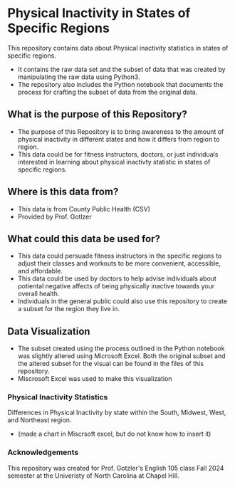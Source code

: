 # Physical Inactivity in States of Specific Regions

This repository contains data about Physical inactivity statistics in states of specific regions.

- It contains the raw data set and the subset of data that was created by manipulating the raw data using Python3.
- The repository also includes the Python notebook that documents the process for crafting the subset of data from the original data.

## What is the purpose of this Repository?

- The purpose of this Repository is to bring awareness to the amount of physical inactivity in different states and how it differs from region to region.
- This data could be for fitness instructors, doctors, or just individuals interested in learning about physical inactivty statistic in states of specific regions.

## Where is this data from?

- This data is from County Public Health (CSV)
- Provided by Prof. Gotlzer

## What could this data be used for?

- This data could persuade fitness instructors in the specific regions to adjust their classes and workouts to be more convenient, accessible, and affordable.
- This data could be used by doctors to help advise individuals about potiental negative affects of being physically inactive towards your overall health.
- Individuals in the general public could also use this repository to create a subset for the region they live in.

## Data Visualization

- The subset created using the process outlined in the Python notebook was slightly altered using Microsoft Excel. Both the original subset and the altered subset for the visual can be found in the files of this repository.
- Miscrosoft Excel was used to make this visualization

### Physical Inactivity Statistics
Differences in Physical Inactivity by state within the South, Midwest, West, and Northeast region.
- (made a chart in Miscrsoft excel, but do not know how to insert it)

### Acknowledgements
This repository was created for Prof. Gotzler's English 105 class Fall 2024 semester at the Univeristy of North Carolina at Chapel Hill.
